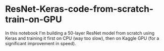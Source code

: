 # ResNet-Keras-code-from-scratch-train-on-GPU
In this notebook I'm building a 50-layer ResNet model from scratch using Keras and training it first on CPU (way too slow), then on Kaggle GPU (for a significant improvement in speed).
